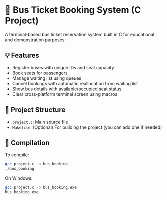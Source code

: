 # 🚌 Bus Ticket Booking System (C Project)

A terminal-based bus ticket reservation system built in C for educational and demonstration purposes.

## 💡 Features

- Register buses with unique IDs and seat capacity
- Book seats for passengers
- Manage waiting list using queues
- Cancel bookings with automatic reallocation from waiting list
- Show bus details with available/occupied seat status
- Clear cross-platform terminal screen using macros

## 📁 Project Structure

- `project.c`: Main source file
- `Makefile`: (Optional) For building the project (you can add one if needed)

## 🔧 Compilation

To compile:
```bash
gcc project.c -o bus_booking
./bus_booking
```
On Windows:
```bash
gcc project.c -o bus_booking.exe
bus_booking.exe
```
